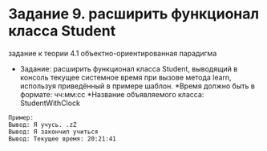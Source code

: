 # Задание 9. расширить функционал класса Student
задание к теории 4.1 объектно-ориентированная парадигма
* Задание: расширить функционал класса Student, выводящий в консоль текущее системное время при вызове метода learn, используя приведённый в примере шаблон.
  *Время должно быть в формате: чч:мм:сс
  *Название объявляемого класса: StudentWithClock

```
Пример:
Вывод: Я учусь. .zZ
Вывод: Я закончил учиться
Вывод: Текущее время: 20:21:41
```
